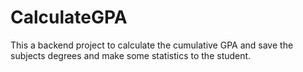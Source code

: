 # CalculateGPA
This a backend project to calculate the cumulative GPA and save the subjects degrees and make some statistics to the student.
